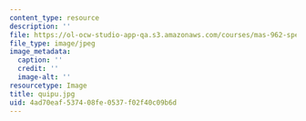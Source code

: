 ```yaml
---
content_type: resource
description: ''
file: https://ol-ocw-studio-app-qa.s3.amazonaws.com/courses/mas-962-special-topics-new-textiles-spring-2010/4ad70eaf537408fe0537f02f40c09b6d_quipu.jpg
file_type: image/jpeg
image_metadata:
  caption: ''
  credit: ''
  image-alt: ''
resourcetype: Image
title: quipu.jpg
uid: 4ad70eaf-5374-08fe-0537-f02f40c09b6d
---
```

